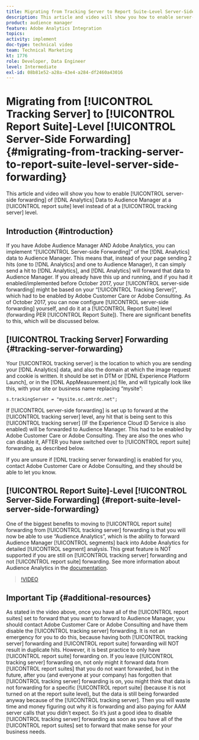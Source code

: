 ```yaml
---
title: Migrating from Tracking Server to Report Suite-Level Server-Side Forwarding
description: This article and video will show you how to enable server-side forwarding of Analytics Data to Audience Manager at a report suite level instead of at a tracking server level.
product: audience manager
feature: Adobe Analytics Integration
topics: 
activity: implement
doc-type: technical video
team: Technical Marketing
kt: 1776
role: Developer, Data Engineer
level: Intermediate
exl-id: 08b81e52-a28a-43e4-a284-df2460a43016
---
```

# Migrating from [!UICONTROL Tracking Server] to [!UICONTROL Report Suite]-Level [!UICONTROL Server-Side Forwarding] {#migrating-from-tracking-server-to-report-suite-level-server-side-forwarding}

This article and video will show you how to enable [!UICONTROL server-side forwarding] of [!DNL Analytics] Data to Audience Manager at a [!UICONTROL report suite] level instead of at a [!UICONTROL tracking server] level.

## Introduction {#introduction}

If you have Adobe Audience Manager AND Adobe Analytics, you can implement “[!UICONTROL Server-side Forwarding]” of the [!DNL Analytics] data to Audience Manager. This means that, instead of your page sending 2 hits (one to [!DNL Analytics] and one to Audience Manager), it can simply send a hit to [!DNL Analytics], and [!DNL Analytics] will forward that data to Audience Manager. If you already have this up and running, and if you had it enabled/implemented before October 2017, your [!UICONTROL server-side forwarding] might be based on your “[!UICONTROL Tracking Server]”, which had to be enabled by Adobe Customer Care or Adobe Consulting. As of October 2017, you can now configure [!UICONTROL server-side forwarding] yourself, and do it at a [!UICONTROL Report Suite] level (forwarding PER [!UICONTROL Report Suite]). There are significant benefits to this, which will be discussed below.

## [!UICONTROL Tracking Server] Forwarding {#tracking-server-forwarding}

Your [!UICONTROL tracking server] is the location to which you are sending your [!DNL Analytics] data, and also the domain at which the image request and cookie is written. It should be set in DTM or [!DNL Experience Platform Launch], or in the [!DNL AppMeasurement.js] file, and will typically look like this, with your site or business name replacing “mysite”:

`s.trackingServer = "mysite.sc.omtrdc.net";`

If [!UICONTROL server-side forwarding] is set up to forward at the [!UICONTROL tracking server] level, any hit that is being sent to this [!UICONTROL tracking server] (IF the Experience Cloud ID Service is also enabled) will be forwarded to Audience Manager. This had to be enabled by Adobe Customer Care or Adobe Consulting. They are also the ones who can disable it, AFTER you have switched over to [!UICONTROL report suite] forwarding, as described below.

If you are unsure if [!DNL tracking server forwarding] is enabled for you, contact Adobe Customer Care or Adobe Consulting, and they should be able to let you know.

## [!UICONTROL Report Suite]-Level [!UICONTROL Server-Side Forwarding] {#report-suite-level-server-side-forwarding}

One of the biggest benefits to moving to [!UICONTROL report suite] forwarding from [!UICONTROL tracking server] forwarding is that you will now be able to use “Audience Analytics”, which is the ability to forward Audience Manager [!UICONTROL segments] back into Adobe Analytics for detailed [!UICONTROL segment] analysis. This great feature is NOT supported if you are still on [!UICONTROL tracking server] forwarding and not [!UICONTROL report suite] forwarding. See more information about Audience Analytics in the [documentation](https://marketing.adobe.com/resources/help/en_US/analytics/audiences/).

>[!VIDEO](https://video.tv.adobe.com/v/23701/?quality=12)

## Important Tip {#additional-resources}

As stated in the video above, once you have all of the [!UICONTROL report suites] set to forward that you want to forward to Audience Manager, you should contact Adobe Customer Care or Adobe Consulting and have them disable the [!UICONTROL tracking server] forwarding. It is not an emergency for you to do this, because having both [!UICONTROL tracking server] forwarding and [!UICONTROL report suite] forwarding will NOT result in duplicate hits. However, it is best practice to only have [!UICONTROL report suite] forwarding on. If you leave [!UICONTROL tracking server] forwarding on, not only might it forward data from [!UICONTROL report suites] that you do not want forwarded, but in the future, after you (and everyone at your company) has forgotten that [!UICONTROL tracking server] forwarding is on, you might think that data is not forwarding for a specific [!UICONTROL report suite] (because it is not turned on at the report suite level), but the data is still being forwarded anyway because of the [!UICONTROL tracking server]. Then you will waste time and money figuring out why it is forwarding and also paying for AAM server calls that you didn’t expect. So it’s just a good idea to disable [!UICONTROL tracking server] forwarding as soon as you have all of the [!UICONTROL report suites] set to forward that make sense for your business needs.
